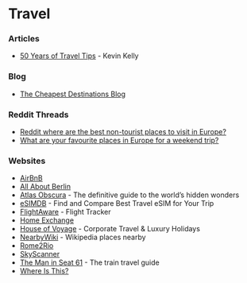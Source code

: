 # Travel

### Articles

* [50 Years of Travel Tips](https://kk.org/thetechnium/50-years-of-travel-tips/) - Kevin Kelly

### Blog

* [The Cheapest Destinations Blog](https://www.cheapestdestinationsblog.com/)

### Reddit Threads

* [Reddit where are the best non-tourist places to visit in Europe?](https://www.reddit.com/r/AskReddit/comments/65184x/reddit_where_are_the_best_nontourist_places_to/)
* [What are your favourite places in Europe for a weekend trip?](https://www.reddit.com/r/AskUK/comments/191x9b3/what_are_your_favourite_places_in_europe_for_a/)

### Websites

* [AirBnB](https://www.airbnb.it/)
* [All About Berlin](https://allaboutberlin.com/)
* [Atlas Obscura](https://www.atlasobscura.com/) - The definitive guide to the world’s hidden wonders
* [eSIMDB](https://esimdb.com/) - Find and Compare Best Travel eSIM for Your Trip
* [FlightAware](https://www.flightaware.com/) - Flight Tracker
* [Home Exchange](https://www.homeexchange.com/)
* [House of Voyage](https://houseofvoyage.co.uk/) - Corporate Travel & Luxury Holidays
* [NearbyWiki](https://en.nearbywiki.org/map) - Wikipedia places nearby
* [Rome2Rio](https://www.rome2rio.com/)
* [SkyScanner](https://www.skyscanner.it/)
* [The Man in Seat 61](https://www.seat61.com/) - The train travel guide
* [Where Is This?](https://www.where-is-this.com/)
